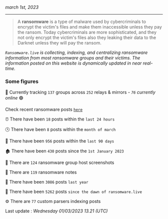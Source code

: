 _march 1st, 2023_

---

> A **ransomware** is a type of malware used by cybercriminals to encrypt the victim's files and make them inaccessible unless they pay the ransom. Today cybercriminals are more sophisticated, and they not only encrypt the victim's files also they leaking their data to the Darknet unless they will pay the ransom.


_`Ransomware.live` is collecting, indexing, and centralizing ransomware information from most ransomware groups and their victims. The information posted on this website is dynamically updated in near real-time._

### Some figures 

🔎 Currently tracking `137` groups across `252` relays & mirrors - _`76` currently online_ 🟢

Check recent ransomware posts [`here`](recentposts.md)


⏰ There have been `18` posts within the `last 24 hours`

🕓 There have been `8` posts within the `month of march`

📅 There have been `956` posts within the `last 90 days`

🏚 There have been `430` posts since the `1st January 2023`

📸 There are `124` ransomware group host screenshots

📝 There are `119` ransomware notes

🚀 There have been `3086` posts `last year`

🐣 There have been `5262` posts `since the dawn of ransomware.live`

⚙️ There are `77` custom parsers indexing posts



Last update : _Wednesday 01/03/2023 13.21 (UTC)_

